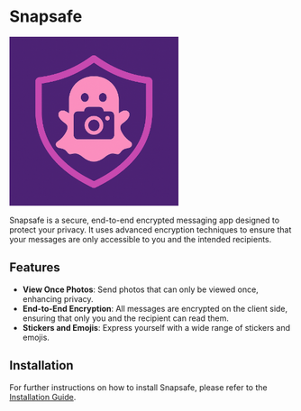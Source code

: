 # Snapsafe

<img src="./client/assets/images/icon.png" alt="Snapsafe Logo" width="300" />

Snapsafe is a secure, end-to-end encrypted messaging app designed to protect your privacy. It uses advanced encryption techniques to ensure that your messages are only accessible to you and the intended recipients.

## Features

- **View Once Photos**: Send photos that can only be viewed once, enhancing privacy.
- **End-to-End Encryption**: All messages are encrypted on the client side, ensuring that only you and the recipient can read them.
- **Stickers and Emojis**: Express yourself with a wide range of stickers and emojis.

## Installation

For further instructions on how to install Snapsafe, please refer to the [Installation Guide](./client/README.md).
